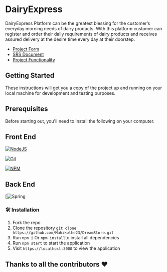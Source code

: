 # DairyExpress

DairyExpress Platform can be the greatest blessing for the customer’s everyday morning needs of dairy products. With this platform customer can register and order their daily requirements of dairy products and receives assured delivery at the desire time every day at their doorstep.

- [Project Form](https://github.com/Mahikolhe23/DairyExpress/blob/main/5_Document/Form.md)
- [SRS Document](https://github.com/Mahikolhe23/DairyExpress/blob/main/5_Document/SRS.md)
- [Project Functionality](https://github.com/Mahikolhe23/DairyExpress/blob/main/5_Document/Functionality.md)

## Getting Started
These instructions will get you a copy of the project up and running on your local machine for development and testing purposes.
## Prerequisites
Before starting out, you'll need to install the following on your computer.

## Front End
[![NodeJS](https://img.shields.io/badge/node.js-6DA55F?style=for-the-badge&logo=node.js&logoColor=white)](https://nodejs.org/en/download/)

[![Git](https://img.shields.io/badge/git-%23F05033.svg?style=for-the-badge&logo=git&logoColor=white)](https://git-scm.com/downloads)

[![NPM](https://img.shields.io/badge/NPM-%23000000.svg?style=for-the-badge&logo=npm&logoColor=white)](https://www.npmjs.com/)

## Back End
[![Spring](https://img.shields.io/badge/Spring-6DB33F?style=for-the-badge&logo=spring&logoColor=white)



### 🛠️ Installation

1. Fork the repo
2. Clone the repository `git clone https://github.com/Mahikolhe23/DreamStore.git `
3. Run `npm i` Or `npm install`to install all dependencies
4. Run `npm start` to start the application
5. Visit `https://localhost:3000` to view the application

## Thanks to all the contributors ❤️
